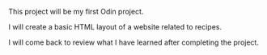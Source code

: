This project will be my first Odin project. 

I will create a basic HTML layout of a website related to recipes.

I will come back to review what I have learned after completing the project.